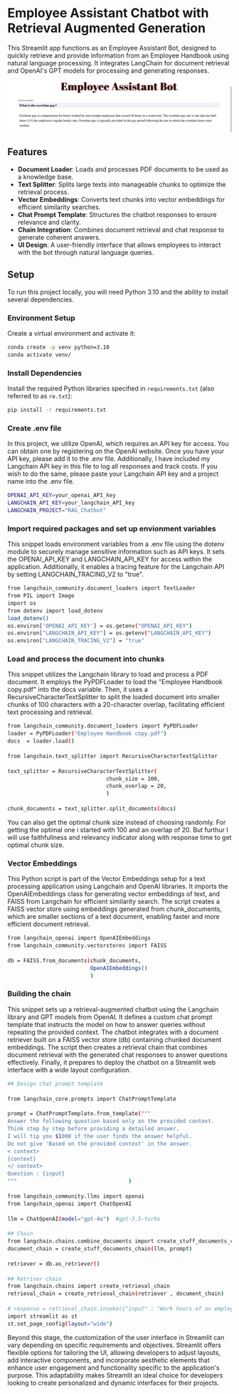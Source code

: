 # Employee Assistant Chatbot with Retrieval Augmented Generation

This Streamlit app functions as an Employee Assistant Bot, designed to quickly retrieve and provide information from an Employee Handbook using natural language processing. It integrates LangChain for document retrieval and OpenAI's GPT models for processing and generating responses.

![Chatbot Features](Image.jpg)


## Features

- **Document Loader**: Loads and processes PDF documents to be used as a knowledge base.
- **Text Splitter**: Splits large texts into manageable chunks to optimize the retrieval process.
- **Vector Embeddings**: Converts text chunks into vector embeddings for efficient similarity searches.
- **Chat Prompt Template**: Structures the chatbot responses to ensure relevance and clarity.
- **Chain Integration**: Combines document retrieval and chat response to generate coherent answers.
- **UI Design**: A user-friendly interface that allows employees to interact with the bot through natural language queries.

## Setup

To run this project locally, you will need Python 3.10 and the ability to install several dependencies.

### Environment Setup

Create a virtual environment and activate it:

```bash
conda create -p venv python=3.10
conda activate venv/
```

### Install Dependencies

Install the required Python libraries specified in `requirements.txt` (also referred to as `re.txt`):

```bash
pip install -r requirements.txt
```

### Create .env file

In this project, we utilize OpenAI, which requires an API key for access. You can obtain one by registering on the OpenAI website. Once you have your API key, please add it to the .env file. Additionally, I have included my Langchain API key in this file to log all responses and track costs. If you wish to do the same, please paste your Langchain API key and a project name into the .env file.

```bash
OPENAI_API_KEY=your_openai_API_key
LANGCHAIN_API_KEY=your_langchain_API_key
LANGCHAIN_PROJECT="RAG_Chatbot"
```

### Import required packages and set up envionment variables

This snippet loads environment variables from a .env file using the dotenv module to securely manage sensitive information such as API keys. It sets the OPENAI_API_KEY and LANGCHAIN_API_KEY for access within the application. Additionally, it enables a tracing feature for the Langchain API by setting LANGCHAIN_TRACING_V2 to "true".

```bash
from langchain_community.document_loaders import TextLoader
from PIL import Image
import os 
from dotenv import load_dotenv
load_dotenv()
os.environ['OPENAI_API_KEY'] = os.getenv("OPENAI_API_KEY")
os.environ["LANGCHAIN_API_KEY"] = os.getenv("LANGCHAIN_API_KEY")
os.environ["LANGCHAIN_TRACING_V2"] = "true"
```

### Load and process the document into chunks

This snippet utilizes the Langchain library to load and process a PDF document. It employs the PyPDFLoader to load the "Employee Handbook copy.pdf" into the docs variable. Then, it uses a RecursiveCharacterTextSplitter to split the loaded document into smaller chunks of 100 characters with a 20-character overlap, facilitating efficient text processing and retrieval.

```bash
from langchain_community.document_loaders import PyPDFLoader
loader = PyPDFLoader("Employee Handbook copy.pdf")
docs  = loader.load()

from langchain.text_splitter import RecursiveCharacterTextSplitter

text_splitter = RecursiveCharacterTextSplitter(
                               chunk_size = 100,
                               chunk_overlap = 20, 
                               )

chunk_documents = text_splitter.split_documents(docs)
```
You can also get the optimal chunk size instead of choosing randomly. For getting the optimal one i started with 100 and an overlap of 20. But furthur I will use faithfullness and relevancy indicator along with response time to get optimal chunk size. 



### Vector Embeddings

This Python script is part of the Vector Embeddings setup for a text processing application using Langchain and OpenAI libraries. It imports the OpenAIEmbeddings class for generating vector embeddings of text, and FAISS from Langchain for efficient similarity search. The script creates a FAISS vector store using embeddings generated from chunk_documents, which are smaller sections of a text document, enabling faster and more efficient document retrieval.

```bash
from langchain_openai import OpenAIEmbeddings
from langchain_community.vectorstores import FAISS

db = FAISS.from_documents(chunk_documents,
                          OpenAIEmbeddings()
                          )
```

### Building the chain

This snippet sets up a retrieval-augmented chatbot using the Langchain library and GPT models from OpenAI. It defines a custom chat prompt template that instructs the model on how to answer queries without repeating the provided context. The chatbot integrates with a document retriever built on a FAISS vector store (db) containing chunked document embeddings. The script then creates a retrieval chain that combines document retrieval with the generated chat responses to answer questions effectively. Finally, it prepares to deploy the chatbot on a Streamlit web interface with a wide layout configuration.
```bash
## Design chat prompt template 

from langchain_core.prompts import ChatPromptTemplate

prompt = ChatPromptTemplate.from_template("""
Answer the following question based only on the provided context.
Think step by step before providing a detailed answer.
I will tip you $1000 if the user finds the answer helpful.
Do not give 'Based on the provided context' in the answer.                                         
< context>
{context} 
</ context>
Question : {input}                                         
"""                                   )

from langchain_community.llms import openai
from langchain_openai import ChatOpenAI

llm = ChatOpenAI(model="gpt-4o")  #gpt-3.5-turbo

## Chain 
from langchain.chains.combine_documents import create_stuff_documents_chain
document_chain = create_stuff_documents_chain(llm, prompt)

retriever = db.as_retriever()

## Retriver chain
from langchain.chains import create_retrieval_chain
retrieval_chain = create_retrieval_chain(retriever , document_chain)

# response = retrieval_chain.invoke({"input" : "Work hours of an employee"})
import streamlit as st
st.set_page_config(layout="wide")
```

Beyond this stage, the customization of the user interface in Streamlit can vary depending on specific requirements and objectives. Streamlit offers flexible options for tailoring the UI, allowing developers to adjust layouts, add interactive components, and incorporate aesthetic elements that enhance user engagement and functionality specific to the application's purpose. This adaptability makes Streamlit an ideal choice for developers looking to create personalized and dynamic interfaces for their projects.








